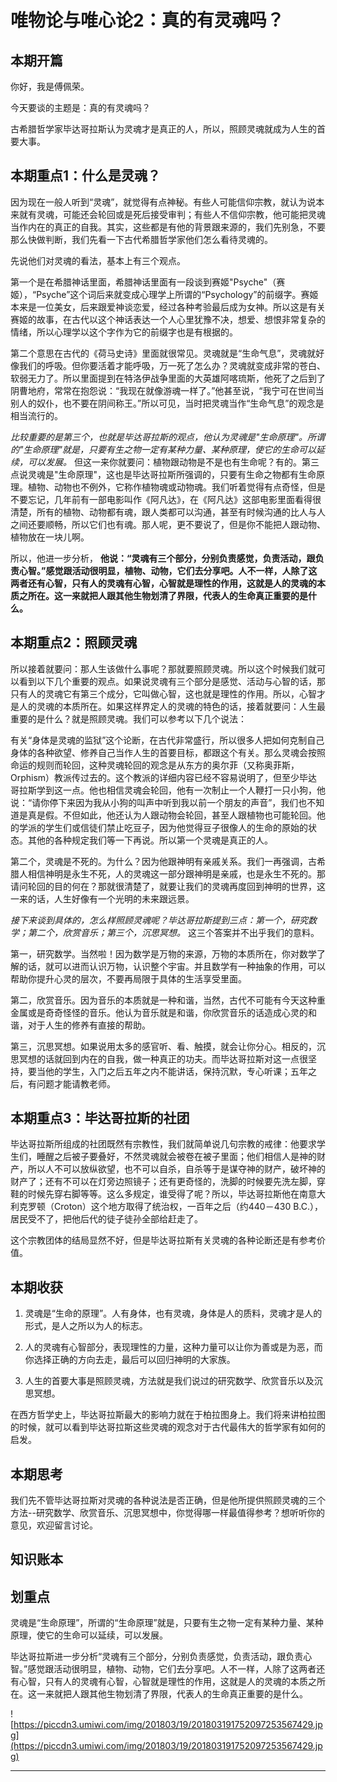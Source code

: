 # 唯物论与唯心论2：真的有灵魂吗？

## 本期开篇

你好，我是傅佩荣。

今天要谈的主题是：真的有灵魂吗？

古希腊哲学家毕达哥拉斯认为灵魂才是真正的人，所以，照顾灵魂就成为人生的首要大事。

## 本期重点1：什么是灵魂？

因为现在一般人听到“灵魂”，就觉得有点神秘。有些人可能信仰宗教，就认为说本来就有灵魂，可能还会轮回或是死后接受审判；有些人不信仰宗教，他可能把灵魂当作内在的真正的自我。其实，这些都是有他的背景跟来源的，我们先别急，不要那么快做判断，我们先看一下古代希腊哲学家他们怎么看待灵魂的。

先说他们对灵魂的看法，基本上有三个观点。

第一个是在希腊神话里面，希腊神话里面有一段谈到赛姬"Psyche"（赛姬），“Psyche”这个词后来就变成心理学上所谓的“Psychology”的前缀字。赛姬本来是一位美女，后来跟爱神谈恋爱，经过各种考验最后成为女神。所以这是有关赛姬的故事，在古代以这个神话表达一个人心里犹豫不决，想爱、想恨非常复杂的情绪，所以心理学以这个字作为它的前缀字也是有根据的。

第二个意思在古代的《荷马史诗》里面就很常见。灵魂就是“生命气息”，灵魂就好像我们的呼吸。但你要活着才能呼吸，万一死了怎么办？灵魂就变成非常的苍白、软弱无力了。所以里面提到在特洛伊战争里面的大英雄阿喀琉斯，他死了之后到了阴曹地府，常常在抱怨说：“我现在就像游魂一样了。”他甚至说，“我宁可在世间当别人的奴仆，也不要在阴间称王。”所以可见，当时把灵魂当作“生命气息”的观念是相当流行的。

 *比较重要的是第三个，也就是毕达哥拉斯的观点，他认为灵魂是"生命原理"。所谓的"生命原理"就是，只要有生之物一定有某种力量、某种原理，使它的生命可以延续，可以发展。* 但这一来你就要问：植物跟动物是不是也有生命呢？有的。第三点说灵魂是"生命原理"，这也是毕达哥拉斯所强调的，只要有生命之物都有生命原理。植物、动物也不例外，它称作植物魂或动物魂。我们听着觉得有点奇怪，但是不要忘记，几年前有一部电影叫作《阿凡达》，在《阿凡达》这部电影里面看得很清楚，所有的植物、动物都有魂，跟人类都可以沟通，甚至有时候沟通的比人与人之间还要顺畅，所以它们也有魂。那人呢，更不要说了，但是你不能把人跟动物、植物放在一块儿啊。

所以，他进一步分析， **他说：“灵魂有三个部分，分别负责感觉，负责活动，跟负责心智。”感觉跟活动很明显，植物、动物，它们去分享吧。人不一样，人除了这两者还有心智，只有人的灵魂有心智，心智就是理性的作用，这就是人的灵魂的本质之所在。这一来就把人跟其他生物划清了界限，代表人的生命真正重要的是什么。**

## 本期重点2：照顾灵魂

所以接着就要问：那人生该做什么事呢？那就要照顾灵魂。所以这个时候我们就可以看到以下几个重要的观点。如果说灵魂有三个部分是感觉、活动与心智的话，那只有人的灵魂它有第三个成分，它叫做心智，这也就是理性的作用。所以，心智才是人的灵魂的本质所在。如果这样界定人的灵魂的特色的话，接着就要问：人生最重要的是什么？就是照顾灵魂。我们可以参考以下几个说法：

有关“身体是灵魂的监狱”这个论断，在古代非常盛行，所以很多人把如何克制自己身体的各种欲望、修养自己当作人生的首要目标，都跟这个有关。那么灵魂会按照命运的规则而轮回，这种灵魂轮回的观念是从东方的奥尔菲（又称奥菲斯，Orphism）教派传过去的。这个教派的详细内容已经不容易说明了，但至少毕达哥拉斯学到这一点。他也相信灵魂会轮回，他有一次制止一个人鞭打一只小狗，他说：“请你停下来因为我从小狗的叫声中听到我以前一个朋友的声音”，我们也不知道是真是假。不但如此，他还认为人跟动物会轮回，甚至人跟植物也可能轮回。他的学派的学生们或信徒们禁止吃豆子，因为他觉得豆子很像人的生命的原始的状态。其他的各种规定我们等一下再说。所以第一个灵魂是真正的人。

第二个，灵魂是不死的。为什么？因为他跟神明有亲戚关系。我们一再强调，古希腊人相信神明是永生不死，人的灵魂这一部分跟神明是亲戚，也是永生不死的。那请问轮回的目的何在？那就很清楚了，就要让我们的灵魂再度回到神明的世界，这一来的话，人生好像有一个光明的未来跟远景。

 *接下来谈到具体的，怎么样照顾灵魂呢？毕达哥拉斯提到三点：第一个，研究数学；第二个，欣赏音乐；第三个，沉思冥想。* 这三个答案并不出乎我们的意料。

第一，研究数学。当然啦！因为数学是万物的来源，万物的本质所在，你对数学了解的话，就可以进而认识万物，认识整个宇宙。并且数学有一种抽象的作用，可以帮助你提升心灵的层次，不要再局限于具体的生活享受里面。

第二，欣赏音乐。因为音乐的本质就是一种和谐，当然，古代不可能有今天这种重金属或是奇奇怪怪的音乐。他认为音乐就是和谐，你欣赏音乐的话造成心灵的和谐，对于人生的修养有直接的帮助。

第三，沉思冥想。如果说用太多的感官听、看、触摸，就会让你分心。相反的，沉思冥想的话就回到内在的自我，做一种真正的功夫。而毕达哥拉斯对这一点很坚持，要当他的学生，入门之后五年之内不能讲话，保持沉默，专心听课；五年之后，有问题才能请教老师。

## 本期重点3：毕达哥拉斯的社团

毕达哥拉斯所组成的社团既然有宗教性，我们就简单说几句宗教的戒律：他要求学生们，睡醒之后被子要叠好，不然灵魂就会被卷在被子里面；他们相信人是神的财产，所以人不可以放纵欲望，也不可以自杀，自杀等于是谋夺神的财产，破坏神的财产了；还有不可以在灯旁边照镜子；还有更奇怪的，洗脚的时候要先洗左脚，穿鞋的时候先穿右脚等等。这么多规定，谁受得了呢？所以，毕达哥拉斯他在南意大利克罗顿（Croton）这个地方取得了统治权，一百年之后（约440－430 B.C.），居民受不了，把他后代的徒子徒孙全部给赶走了。

这个宗教团体的结局显然不好，但是毕达哥拉斯有关灵魂的各种论断还是有参考价值。

## 本期收获

1. 灵魂是“生命的原理”。人有身体，也有灵魂，身体是人的质料，灵魂才是人的形式，是人之所以为人的标志。

2. 人的灵魂有心智部分，表现理性的力量，这种力量可以让你为善或是为恶，而你选择正确的方向去走，最后可以回归神明的大家族。

3. 人生的首要大事是照顾灵魂，方法就是我们说过的研究数学、欣赏音乐以及沉思冥想。

在西方哲学史上，毕达哥拉斯最大的影响力就在于柏拉图身上。我们将来讲柏拉图的时候，就可以看到毕达哥拉斯这些灵魂的观念对于古代最伟大的哲学家有如何的启发。

## 本期思考

我们先不管毕达哥拉斯对灵魂的各种说法是否正确，但是他所提供照顾灵魂的三个方法--研究数学、欣赏音乐、沉思冥想中，你觉得哪一样最值得参考？想听听你的意见，欢迎留言讨论。

## 知识账本

## 划重点

灵魂是“生命原理”，所谓的“生命原理”就是，只要有生之物一定有某种力量、某种原理，使它的生命可以延续，可以发展。

毕达哥拉斯进一步分析“灵魂有三个部分，分别负责感觉，负责活动，跟负责心智。”感觉跟活动很明显，植物、动物，它们去分享吧。人不一样，人除了这两者还有心智，只有人的灵魂有心智，心智就是理性的作用，这就是人的灵魂的本质之所在。这一来就把人跟其他生物划清了界限，代表人的生命真正重要的是什么。

![https://piccdn3.umiwi.com/img/201803/19/201803191752097253567429.jpg](https://piccdn3.umiwi.com/img/201803/19/201803191752097253567429.jpg)

---
